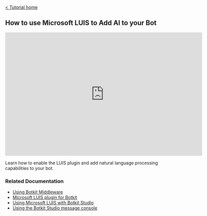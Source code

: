 [< Tutorial home](index.md)
## How to use Microsoft LUIS to Add AI to your Bot

<iframe width="630" height="394" src="https://www.useloom.com/embed/e2f7bb876aa8480489006eb79bf603e1" frameborder="0" webkitallowfullscreen mozallowfullscreen allowfullscreen></iframe>

Learn how to enable the LUIS plugin and add natural language processing capabilities to your bot.

### Related Documentation
* [Using Botkit Middleware](https://botkit.ai/docs/middleware.html)
* [Microsoft LUIS plugin for Botkit](https://github.com/Stevenic/botkit-middleware-luis)
* [Using Microsoft LUIS with Botkit Studio](https://botkit.groovehq.com/knowledge_base/topics/microsoft-luis)
* [Using the Botkit Studio message console](https://botkit.groovehq.com/knowledge_base/topics/console)

